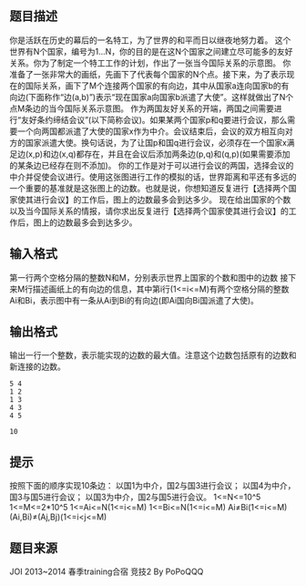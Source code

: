 


## 题目描述
你是活跃在历史的幕后的一名特工，为了世界的和平而日以继夜地努力着。
这个世界有N个国家，编号为1...N，你的目的是在这N个国家之间建立尽可能多的友好关系。你为了制定一个特工工作的计划，作出了一张当今国际关系的示意图。
你准备了一张非常大的画纸，先画下了代表每个国家的N个点。接下来，为了表示现在的国际关系，画下了M个连接两个国家的有向边，其中从国家a连向国家b的有向边(下面称作“边(a,b)”)表示“现在国家a向国家b派遣了大使”。这样就做出了N个点M条边的当今国际关系示意图。
作为两国友好关系的开端，两国之间需要进行“友好条约缔结会议”(以下简称会议)。如果某两个国家p和q要进行会议，那么需要一个向两国都派遣了大使的国家x作为中介。会议结束后，会议的双方相互向对方的国家派遣大使。换句话说，为了让国p和国q进行会议，必须存在一个国家x满足边(x,p)和边(x,q)都存在，并且在会议后添加两条边(p,q)和(q,p)(如果需要添加的某条边已经存在则不添加)。
你的工作是对于可以进行会议的两国，选择会议的中介并促使会议进行。使用这张图进行工作的模拟的话，世界距离和平还有多远的一个重要的基准就是这张图上的边数。也就是说，你想知道反复进行【选择两个国家使其进行会议】的工作后，图上的边数最多会到达多少。
现在给出国家的个数以及当今国际关系的情报，请你求出反复进行【选择两个国家使其进行会议】的工作后，图上的边数最多会到达多少。
## 输入格式
第一行两个空格分隔的整数N和M，分别表示世界上国家的个数和图中的边数
接下来M行描述画纸上的有向边的信息，其中第i行(1<=i<=M)有两个空格分隔的整数Ai和Bi，表示图中有一条从Ai到Bi的有向边(即Ai国向Bi国派遣了大使)。
## 输出格式
输出一行一个整数，表示能实现的边数的最大值。注意这个边数包括原有的边数和新连接的边数。

```input1
5 4
1 2
1 3
4 3
4 5

```

```output1
10
```

## 提示
按照下面的顺序实现10条边：
以国1为中介，国2与国3进行会议；
以国4为中介，国3与国5进行会议；
以国3为中介，国2与国5进行会议。
1<=N<=10^5
1<=M<=2*10^5
1<=Ai<=N(1<=i<=M)
1<=Bi<=N(1<=i<=M)
Ai≠Bi(1<=i<=M)
(Ai,Bi)≠(Aj,Bj)(1<=i<j<=M)
## 题目来源
JOI 2013~2014 春季training合宿 竞技2 By PoPoQQQ


